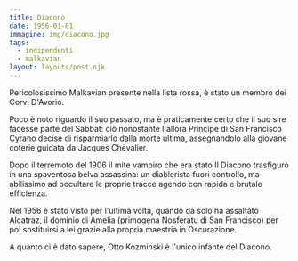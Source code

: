 ```yaml
---
title: Diacono
date: 1956-01-01
immagine: img/diacono.jpg
tags:
  - indipendenti
  - malkavian
layout: layouts/post.njk
---
```


Pericolosissimo Malkavian presente nella lista rossa, è stato un membro dei Corvi D'Avorio.

Poco è noto riguardo il suo passato, ma è praticamente certo che il suo sire facesse parte del Sabbat: ciò nonostante l'allora Principe di San Francisco Cyrano decise di risparmiarlo dalla morte ultima, assegnandolo alla giovane coterie guidata da Jacques Chevalier.

Dopo il terremoto del 1906 il mite vampiro che era stato Il Diacono trasfigurò in una spaventosa belva assassina: un diablerista fuori controllo, ma abilissimo ad occultare le proprie tracce agendo con rapida e brutale efficienza.

Nel 1956 è stato visto per l'ultima volta, quando da solo ha assaltato Alcatraz, il dominio di Amelia (primogena Nosferatu di San Francisco) per poi sostituirsi a lei grazie alla propria maestria in Oscurazione.

A quanto ci è dato sapere, Otto Kozminski è l'unico infante del Diacono.